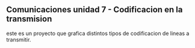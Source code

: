 ## Comunicaciones unidad 7 - Codificacion en la transmision


este es un proyecto que grafica distintos tipos de codificacion de lineas a transmitir.